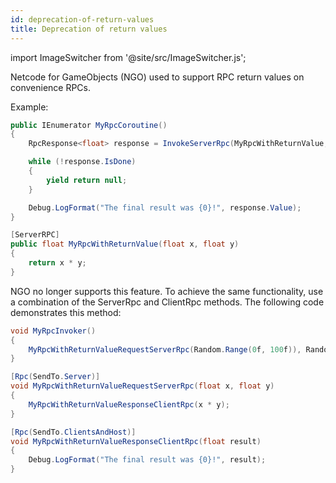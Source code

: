 ```yaml
---
id: deprecation-of-return-values
title: Deprecation of return values
---
```

import ImageSwitcher from '@site/src/ImageSwitcher.js';

Netcode for GameObjects (NGO) used to support RPC return values on convenience RPCs.

Example:

```csharp
public IEnumerator MyRpcCoroutine()
{
    RpcResponse<float> response = InvokeServerRpc(MyRpcWithReturnValue, Random.Range(0f, 100f), Random.Range(0f, 100f));

    while (!response.IsDone)
    {
        yield return null;
    }

    Debug.LogFormat("The final result was {0}!", response.Value);
}

[ServerRPC]
public float MyRpcWithReturnValue(float x, float y)
{
    return x * y;
}

```

NGO no longer supports this feature. To achieve the same functionality, use a combination of the ServerRpc and ClientRpc methods. The following code demonstrates this method:

```csharp
void MyRpcInvoker()
{
    MyRpcWithReturnValueRequestServerRpc(Random.Range(0f, 100f)), Random.Range(0f, 100f)));
}

[Rpc(SendTo.Server)]
void MyRpcWithReturnValueRequestServerRpc(float x, float y)
{
    MyRpcWithReturnValueResponseClientRpc(x * y);
}

[Rpc(SendTo.ClientsAndHost)]
void MyRpcWithReturnValueResponseClientRpc(float result)
{
    Debug.LogFormat("The final result was {0}!", result);
}
```
